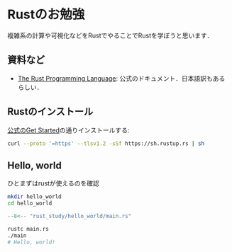 # Rustのお勉強

複雑系の計算や可視化などをRustでやることでRustを学ぼうと思います．

## 資料など

- [The Rust Programming Language](https://doc.rust-lang.org/book/): 公式のドキュメント．日本語訳もあるらしい．

## Rustのインストール

[公式のGet Started](https://www.rust-lang.org/ja/learn/get-started)の通りインストールする:

```bash
curl --proto '=https' --tlsv1.2 -sSf https://sh.rustup.rs | sh
```

## Hello, world

ひとまずはrustが使えるのを確認

```bash
mkdir hello_world
cd hello_world
```

```rust title="main.rs"
--8<-- "rust_study/hello_world/main.rs"
```

```bash
rustc main.rs
./main
# Hello, world!
```